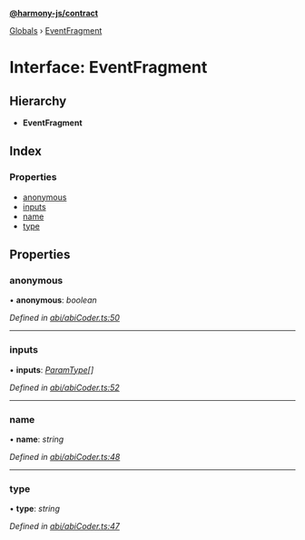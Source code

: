 **[@harmony-js/contract](../README.md)**

[Globals](../README.md) › [EventFragment](eventfragment.md)

# Interface: EventFragment

## Hierarchy

* **EventFragment**

## Index

### Properties

* [anonymous](eventfragment.md#anonymous)
* [inputs](eventfragment.md#inputs)
* [name](eventfragment.md#name)
* [type](eventfragment.md#type)

## Properties

###  anonymous

• **anonymous**: *boolean*

*Defined in [abi/abiCoder.ts:50](https://github.com/FireStack-Lab/Harmony-sdk-core/blob/17ca408/packages/harmony-contract/src/abi/abiCoder.ts#L50)*

___

###  inputs

• **inputs**: *[ParamType](paramtype.md)[]*

*Defined in [abi/abiCoder.ts:52](https://github.com/FireStack-Lab/Harmony-sdk-core/blob/17ca408/packages/harmony-contract/src/abi/abiCoder.ts#L52)*

___

###  name

• **name**: *string*

*Defined in [abi/abiCoder.ts:48](https://github.com/FireStack-Lab/Harmony-sdk-core/blob/17ca408/packages/harmony-contract/src/abi/abiCoder.ts#L48)*

___

###  type

• **type**: *string*

*Defined in [abi/abiCoder.ts:47](https://github.com/FireStack-Lab/Harmony-sdk-core/blob/17ca408/packages/harmony-contract/src/abi/abiCoder.ts#L47)*